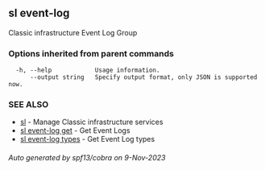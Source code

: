 ## sl event-log

Classic infrastructure Event Log Group

### Options inherited from parent commands

```
  -h, --help            Usage information.
      --output string   Specify output format, only JSON is supported now.
```

### SEE ALSO

* [sl](sl.md)	 - Manage Classic infrastructure services
* [sl event-log get](sl_event-log_get.md)	 - Get Event Logs
* [sl event-log types](sl_event-log_types.md)	 - Get Event Log types

###### Auto generated by spf13/cobra on 9-Nov-2023
